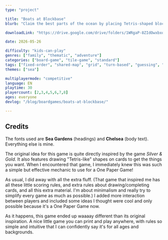 ```yaml
---
type: "project"

title: "Boats at Blockbase"
blurb: "Claim the best parts of the ocean by placing Tetris-shaped blocks on a shared map."

downloadLink: "https://drive.google.com/drive/folders/1WRgaP-8ZIdOwxbxqHvPLKuSP7A_w8-N8"

date: 2026-05-26

difficulty: "kids-can-play"
genres: ["family", "thematic", "adventure"]
categories: ["board-game", "tile-game", "standard"]
tags: ["fixed-order", "shared-map", "grid", "turn-based", "guessing", "bias", "variable-setup", "orientation", "set-collection", "high-score"]
themes: ["sea"]

multiplayermode: "competitive"
language: EN
playtime: 30
playercount: [2,3,4,5,6,7,8]
ages: everyone
devlog: "/blog/boardgames/boats-at-blockbase/"

---
```


## Credits

The fonts used are **Sea Gardens** (headings) and **Chelsea** (body text). Everything else is mine.

The original idea for this game is quite directly inspired by the game _Silver & Gold_. It also features drawing "Tetris-like" shapes on cards to get the things you want. When I encountered that game, I immediately knew this was such a simple but effective mechanic to use for a One Paper Game!

As usual, I did away with all the extra fluff. (That game that inspired me has all these little scoring rules, and extra rules about drawing/completing cards, and all this extra material. I'm about minimalism and really try to simplify every game as much as possible.) I added more interaction between players and included some ideas I thought were cool and only possible because it's a One Paper Game now.

As it happens, this game ended up waaaay different than its original inspiration. A nice little game you can print and play anywhere, with rules so simple and intuitive that I can confidently say it's for all ages and backgrounds.
